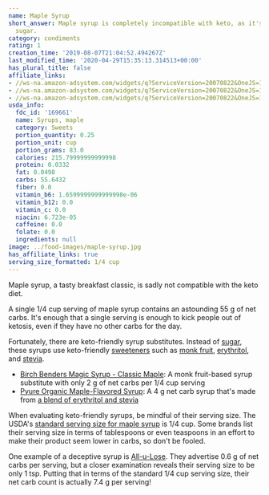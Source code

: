 ```yaml
---
name: Maple Syrup
short_answer: Maple syrup is completely incompatible with keto, as it's almost pure
  sugar.
category: condiments
rating: 1
creation_time: '2019-08-07T21:04:52.494267Z'
last_modified_time: '2020-04-29T15:35:13.314513+00:00'
has_plural_title: false
affiliate_links:
- //ws-na.amazon-adsystem.com/widgets/q?ServiceVersion=20070822&OneJS=1&Operation=GetAdHtml&MarketPlace=US&source=ss&ref=as_ss_li_til&ad_type=product_link&tracking_id=isitketo-20&language=en_US&marketplace=amazon&region=US&placement=B072JT1N6X&asins=B072JT1N6X&linkId=4be5406235d231d373d6d4629533a4f2&show_border=true&link_opens_in_new_window=true
- //ws-na.amazon-adsystem.com/widgets/q?ServiceVersion=20070822&OneJS=1&Operation=GetAdHtml&MarketPlace=US&source=ss&ref=as_ss_li_til&ad_type=product_link&tracking_id=isitketo-20&language=en_US&marketplace=amazon&region=US&placement=B01G4I8WCE&asins=B01G4I8WCE&linkId=3377237c1796744cfdd380934f9b7db9&show_border=true&link_opens_in_new_window=true
- //ws-na.amazon-adsystem.com/widgets/q?ServiceVersion=20070822&OneJS=1&Operation=GetAdHtml&MarketPlace=US&source=ss&ref=as_ss_li_til&ad_type=product_link&tracking_id=isitketo-20&language=en_US&marketplace=amazon&region=US&placement=B07SN5GPGH&asins=B07SN5GPGH&linkId=1bb323c40fd36217143422bad8000ef3&show_border=true&link_opens_in_new_window=true
usda_info:
  fdc_id: '169661'
  name: Syrups, maple
  category: Sweets
  portion_quantity: 0.25
  portion_unit: cup
  portion_grams: 83.0
  calories: 215.79999999999998
  protein: 0.0332
  fat: 0.0498
  carbs: 55.6432
  fiber: 0.0
  vitamin_b6: 1.6599999999999998e-06
  vitamin_b12: 0.0
  vitamin_c: 0.0
  niacin: 6.723e-05
  caffeine: 0.0
  folate: 0.0
  ingredients: null
image: ../food-images/maple-syrup.jpg
has_affiliate_links: true
serving_size_formatted: 1/4 cup
---
```


Maple syrup, a tasty breakfast classic, is sadly not compatible with the keto diet.

A single 1/4 cup serving of maple syrup contains an astounding 55 g of net carbs. It's enough that a single serving is enough to kick people out of ketosis, even if they have no other carbs for the day.

Fortunately, there are keto-friendly syrup substitutes. Instead of [sugar](/sugar), these syrups use keto-friendly [sweeteners](/category/sweeteners) such as [monk fruit](/monk-fruit), [erythritol](/erythritol), and [stevia](/stevia).

- [Birch Benders Magic Syrup - Classic Maple](https://amzn.to/31vCZJD): A monk fruit-based syrup substitute with only 2 g of net carbs per 1/4 cup serving
- [Pyure Organic Maple-Flavored Syrup](https://amzn.to/2MNdIGs): A 4 g net carb syrup that's made from [a blend of erythritol and stevia](/pyure)

When evaluating keto-friendly syrups, be mindful of their serving size. The USDA's [standard serving size for maple syrup](https://fdc.nal.usda.gov/fdc-app.html#/food-details/169661/nutrients) is 1/4 cup. Some brands list their serving size in terms of tablespoons or even teaspoons in an effort to make their product seem lower in carbs, so don't be fooled.

One example of a deceptive syrup is [All-u-Lose](https://amzn.to/31mqY96). They advertise 0.6 g of net carbs per serving, but a closer examination reveals their serving size to be only 1 tsp. Putting that in terms of the standard 1/4 cup serving size, their net carb count is actually 7.4 g per serving!
